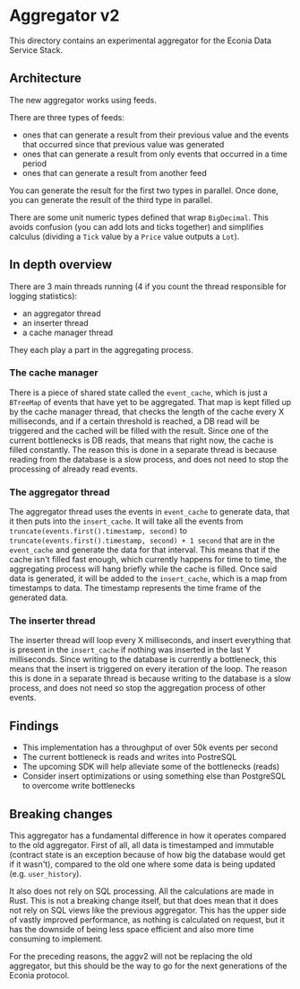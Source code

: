 # Aggregator v2

This directory contains an experimental aggregator for the Econia Data Service
Stack.

## Architecture

The new aggregator works using feeds.

There are three types of feeds:

- ones that can generate a result from their previous value and the events that
  occurred since that previous value was generated
- ones that can generate a result from only events that occurred in a time
  period
- ones that can generate a result from another feed

You can generate the result for the first two types in parallel.
Once done, you can generate the result of the third type in parallel.

There are some unit numeric types defined that wrap `BigDecimal`.
This avoids confusion (you can add lots and ticks together) and simplifies
calculus (dividing a `Tick` value by a `Price` value outputs a `Lot`).

## In depth overview

There are 3 main threads running (4 if you count the thread responsible for
logging statistics):

- an aggregator thread
- an inserter thread
- a cache manager thread

They each play a part in the aggregating process.

### The cache manager

There is a piece of shared state called the `event_cache`, which is just a
`BTreeMap` of events that have yet to be aggregated. That map is kept filled up
by the cache manager thread, that checks the length of the cache every X
milliseconds, and if a certain threshold is reached, a DB read will be
triggered and the cached will be filled with the result. Since one of the
current bottlenecks is DB reads, that means that right now, the cache is filled
constantly. The reason this is done in a separate thread is because reading
from the database is a slow process, and does not need to stop the processing
of already read events.

### The aggregator thread

The aggregator thread uses the events in `event_cache` to generate data, that
it then puts into the `insert_cache`. It will take all the events from
`truncate(events.first().timestamp, second)` to
`truncate(events.first().timestamp, second) + 1 second` that are in the
`event_cache` and generate the data for that interval. This means that if the
cache isn't filled fast enough, which currently happens for time to time, the
aggregating process will hang briefly while the cache is filled. Once said data is generated, it will be added to the `insert_cache`, which is a map from timestamps to data. The timestamp represents the time frame of the generated data.

### The inserter thread

The inserter thread will loop every X milliseconds, and insert everything that
is present in the `insert_cache` if nothing was inserted in the last Y
milliseconds. Since writing to the database is currently a bottleneck, this
means that the insert is triggered on every iteration of the loop. The reason this is done in a separate thread is because writing to the database is a slow process, and does not need so stop the aggregation process of other events.

## Findings

- This implementation has a throughput of over 50k events per second
- The current bottleneck is reads and writes into PostreSQL
- The upcoming SDK will help alleviate some of the bottlenecks (reads)
- Consider insert optimizations or using something else than PostgreSQL to overcome write bottlenecks

## Breaking changes

This aggregator has a fundamental difference in how it operates compared to the
old aggregator. First of all, all data is timestamped and immutable (contract
state is an exception because of how big the database would get if it wasn't),
compared to the old one where some data is being updated (e.g. `user_history`).

It also does not rely on SQL processing. All the calculations are made in Rust.
This is not a breaking change itself, but that does mean that it does not rely
on SQL views like the previous aggregator. This has the upper side of vastly
improved performance, as nothing is calculated on request, but it has the
downside of being less space efficient and also more time consuming to
implement.

For the preceding reasons, the aggv2 will not be replacing the old aggregator,
but this should be the way to go for the next generations of the Econia
protocol.
